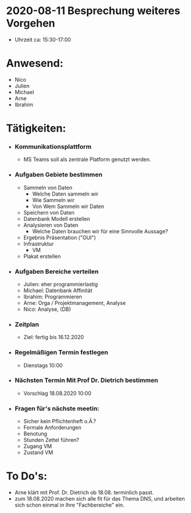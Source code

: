 # 2020-08-11 Besprechung weiteres Vorgehen
- Uhrzeit ca: 15:30-17:00

# Anwesend:

 - Nico
 - Julien
 - Michael
 - Arne
 - Ibrahim
  

# Tätigkeiten:
- ### Kommunikationsplattform
	* MS Teams soll als zentrale Platform genutzt werden.

- ### Aufgaben Gebiete bestimmen
    * Sammeln von Daten  
        * Welche Daten sammeln wir  
        * Wie Sammeln wir  
        * Von Wem Sammeln wir Daten  
    * Speichern von Daten  
    * Datenbank Modell erstellen  
    * Analysieren von Daten  
        * Welche Daten brauchen wir für eine Sinnvolle Aussage?  
    * Ergebnis Präsentation ("GUI")  
    * Infrastruktur  
        * VM  
    * Plakat erstellen  

- ### Aufgaben Bereiche verteilen
	* Julien: eher programmierlastig  
	* Michael: Datenbank Affinität  
	* Ibrahim: Programmieren  
	* Arne: Orga / Projektmanagement, Analyse  
	* Nico: Analyse, (DB)   
- ### Zeitplan
	* Ziel: fertig bis 16.12.2020
- ### Regelmäßigen Termin festlegen
	* Dienstags 10:00
- ### Nächsten Termin Mit Prof Dr. Dietrich bestimmen
	* Vorschlag 18.08.2020 10:00
- ### Fragen für's nächste meetin:
	* Sicher kein Pflichtenheft o.Ä.?  
	* Formale Anforderungen  
	* Benotung
	* Stunden Zettel führen?  
	* Zugang VM  
	* Zustand VM  
	

# To Do's:
 - Arne klärt mit Prof. Dr. Dietrich ob 18.08. terminlich passt. 
 - zum 18.08.2020 machen sich alle fit für das Thema DNS, und arbeiten sich schon einmal in Ihre "Fachbereiche" ein. 
 
 
 
 